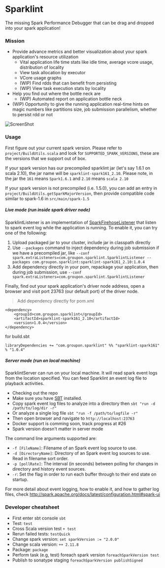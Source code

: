 Sparklint
========

The missing Spark Performance Debugger that can be drag and dropped into your spark application!

### Mission
- Provide advance metrics and better visualization about your spark application's resource utilization
  - Vital application life time stats like idle time, average vcore usage, distribution of locality
  - View task allocation by executor
  - VCore usage graphs
  - (WIP) Find rdds that can benefit from persisting
  - (WIP) View task execution stats by locality
- Help you find out where the bottle neck are
  - (WIP) Automated report on application bottle neck
- (WIP) Opportunity to give the running application real-time hints on magic numbers like partitions size, job submission parallelism, whether to persist rdd or not

![ScreenShot](screen_shot.png)

### Usage

First figure out your current spark version. Please refer to `project/BuildUtils.scala` and look for `SUPPORTED_SPARK_VERSIONS`, these are the versions that we support out of box.

If your spark version has our precompiled sparklint jar (let's say 1.6.1 on scala 2.10), the jar name will be `sparklint-spark161_2.10`.
Please note, in the jar the `161` means `Spark1.6.1` and `2.10` means `scala 2.10`

If your spark version is not precompiled (i.e. 1.5.0), you can add an entry in `project/BuildUtils.getSparkMajorVersion`, then provide compatible code similar to spark-1.6 in `src/main/spark-1.5`

##### Live mode (run inside spark driver node)

SparklintListener is an implementation of [SparkFirehoseListener](https://spark.apache.org/docs/1.5.2/api/java/org/apache/spark/SparkFirehoseListener.html)
that listen to spark event log while the application is running. To enable it, you can try one of the following:

1. Upload packaged jar to your cluster, include jar in classpath directly
2. Use `--packages` command to inject dependency during job submission if we have a precompiled jar, like `--conf spark.extraListeners=com.groupon.sparklint.SparklintListener --packages com.groupon.sparklint:sparklint-spark161_2.10:1.0.4`
3. Add dependency directly in your pom, repackage your application, then during job submission, use `--conf spark.extraListeners=com.groupon.sparklint.SparklintListener`

Finally, find out your spark application's driver node address, open a browser and visit port 23763 (our default port) of the driver node.

> Add dependency directly for pom.xml
  ```
  <dependency>
      <groupId>com.groupon.sparklint</groupId>
      <artifactId>sparklint-spark161_2.10</artifactId>
      <version>1.0.4</version>
  </dependency>
  ```
  for build.sbt
  ```
  libraryDependencies += "com.groupon.sparklint" %% "sparklint-spark161" % "1.0.4"
  ```

##### Server mode (run on local machine)

SparklintServer can run on your local machine. It will read spark event logs from the location specified.
You can feed Sparklint an event log file to playback activities.

- Checking out the repo
- Make sure you have [SBT](http://www.scala-sbt.org/) installed.
- Copy spark event log files to analyze into a directory then `sbt "run -d /path/to/log/dir -r"`
- Or analyze a single log file `sbt "run -f /path/to/logfile -r"`
- Then open browser and navigate to `http://localhost:23763`
- Docker support is comming soon, track progress at #26
- Spark version doesn't matter in server mode

The command line arguments supported are:

- `-f [FileName]`: Filename of an Spark event log source to use.
- `-d [DirectoryName]`: Directory of an Spark event log sources to use. Read in filename sort order.
- `-p [pollRate]`: The interval (in seconds) between polling for changes in directory and history event sources.
- `-r`: Set the flag in order to run each buffer through to their end state on startup.


For more detail about event logging, how to enable it, and how to gather log files, check http://spark.apache.org/docs/latest/configuration.html#spark-ui

### Developer cheatsheet

* First enter sbt console `sbt`
* Test: `test`
* Cross Scala version test `+ test`
* Rerun failed tests: `testQuick`
* Change spark version: `set sparkVersion := "2.0.0"`
* Change scala version: `++ 2.11.8`
* Package: `package`
* Perform task (e.g, test) foreach spark version `foreachSparkVersion test`
* Publish to sonatype staging `foreachSparkVersion publishSigned`

